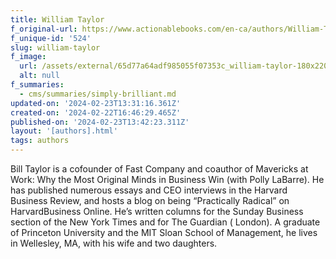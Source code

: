 ```yaml
---
title: William Taylor
f_original-url: https://www.actionablebooks.com/en-ca/authors/William-Taylor/
f_unique-id: '524'
slug: william-taylor
f_image:
  url: /assets/external/65d77a64adf985055f07353c_william-taylor-180x220.jpeg
  alt: null
f_summaries:
  - cms/summaries/simply-brilliant.md
updated-on: '2024-02-23T13:31:16.361Z'
created-on: '2024-02-22T16:46:29.465Z'
published-on: '2024-02-23T13:42:23.311Z'
layout: '[authors].html'
tags: authors
---
```


Bill Taylor is a cofounder of Fast Company and coauthor of Mavericks at Work: Why the Most Original Minds in Business Win (with Polly LaBarre). He has published numerous essays and CEO interviews in the Harvard Business Review, and hosts a blog on being “Practically Radical” on HarvardBusiness Online. He’s written columns for the Sunday Business section of the New York Times and for The Guardian ( London). A graduate of Princeton University and the MIT Sloan School of Management, he lives in Wellesley, MA, with his wife and two daughters.
